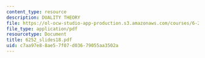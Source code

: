 ```yaml
---
content_type: resource
description: DUALITY THEORY
file: https://ol-ocw-studio-app-production.s3.amazonaws.com/courses/6-252j-nonlinear-programming-spring-2003/c7aa97e88ae57f07d03679055aa3502a_6252_slides18.pdf
file_type: application/pdf
resourcetype: Document
title: 6252_slides18.pdf
uid: c7aa97e8-8ae5-7f07-d036-79055aa3502a
---
```

